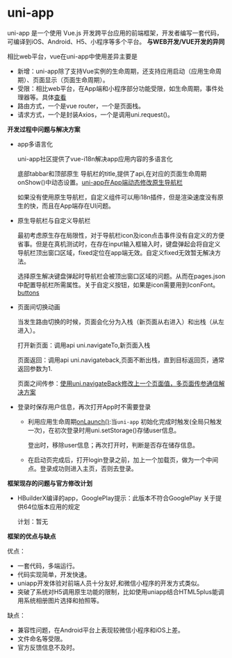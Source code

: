 # uni-app
uni-app 是一个使用 Vue.js 开发跨平台应用的前端框架，开发者编写一套代码，可编译到iOS、Android、H5、小程序等多个平台。
**与WEB开发/VUE开发的异同**

​相比web平台，vue在uni-app中使用差异主要是

- 新增：uni-app除了支持Vue实例的生命周期，还支持应用启动（应用生命周期）、页面显示（页面生命周期）。
- 受限：相比web平台，在App端和小程序部分功能受限，如生命周期，事件处理器等。具体[查看](https://uniapp.dcloud.io/use)
- 路由方式，一个是vue router，一个是页面栈。
- 请求方式，一个是封装Axios，一个是调用uni.request()。

**开发过程中问题与解决方案**

- app多语言化

  uni-app社区提供了vue-i18n解决app应用内容的多语言化

  底部tabbar和顶部原生 导航栏的title,提供了api,在对应的页面生命周期onShow()中动态设置。[uni-app在App端动态修改原生导航栏](https://ask.dcloud.net.cn/article/35374)

  如果没有使用原生导航栏，自定义组件可以用i18n插件，但是渲染速度没有原生的快，而且在App端存在UI问题。

- 原生导航栏与自定义导航栏

  最初考虑原生存在局限性，对于导航栏icon及icon点击事件没有自定义的方便省事。但是在真机测试时，在存在input输入框输入时，键盘弹起会将自定义导航栏顶出窗口区域，fixed定位在app端无效。自定义fixed无效暂无解决方法。

  选择原生解决键盘弹起时导航栏会被顶出窗口区域的问题。从而在pages.json中配置导航栏所需属性。关于自定义按钮，如果是icon需要用到IconFont。[buttons](https://uniapp.dcloud.io/collocation/pages?id=app-titlenview-buttons)

- 页面间切换动画

  当发生路由切换的时候，页面会化分为入栈（新页面从右进入）和出栈（从左进入）。

  打开新页面：调用api uni.navigateTo,新页面入栈

  页面返回：调用api uni.navigateback,页面不断出栈，直到目标返回页，通常返回参数为1.

  页面之间传参：[使用uni.navigateBack修改上一个页面值，多页面传参通信解决方案](https://ask.dcloud.net.cn/article/35037)

- 登录时保存用户信息，再次打开App时不需要登录

  - 利用应用生命周期[onLaunch()](https://uniapp.dcloud.io/frame?id=%e5%ba%94%e7%94%a8%e7%94%9f%e5%91%bd%e5%91%a8%e6%9c%9f):当`uni-app` 初始化完成时触发(全局只触发一次)，在初次登录时用uni.setStorage()存储user信息。

    登出时，移除user信息；再次打开时，判断是否存在储存信息。

  - 在启动页完成后，打开login登录之前，加上一个加载页，做为一个中间点。登录成功则进入主页，否则去登录。

  

**框架现存的问题与官方修改计划**

- HBuilderX编译的app，GooglePlay提示：此版本不符合GooglePlay 关于提供64位版本应用的规定

  计划：暂无

  

**框架的优点与缺点**

优点：

- 一套代码，多端运行。
- 代码实现简单，开发快速。
- uniapp开发体验对前端人员十分友好,和微信小程序的开发方式类似。
- 突破了系统对H5调用原生功能的限制，比如使用uniapp结合HTML5plus能调用系统相册图片选择和拍照等。

缺点：

- 兼容性问题，在Android平台上表现较微信小程序和iOS上差。
- 文件命名等受限。
- 官方反馈信息不及时。
